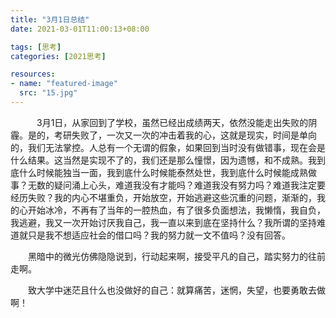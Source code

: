 ```yaml
---
title: "3月1日总结"
date: 2021-03-01T11:00:13+08:00

tags: [思考]
categories: [2021思考]

resources:
- name: "featured-image"
  src: "15.jpg"
---
```


<!--more-->	

&emsp;&emsp;&emsp;3月1日，从家回到了学校，虽然已经出成绩两天，依然没能走出失败的阴霾。是的，考研失败了，一次又一次的冲击着我的心，这就是现实，时间是单向的，我们无法掌控。人总有一个无谓的假象，如果回到当时没有做错事，现在会是什么结果。这当然是实现不了的，我们还是那么憧憬，因为遗憾，和不成熟。我到底什么时候能独当一面，我到底什么时候能泰然处世，我到底什么时候能成熟做事？无数的疑问涌上心头，难道我没有才能吗？难道我没有努力吗？难道我注定要经历失败？我的内心不堪重负，开始放空，开始逃避这些沉重的问题，渐渐的，我的心开始冰冷，不再有了当年的一腔热血，有了很多负面想法，我懒惰，我自负，我逃避，我又一次开始讨厌我自己，我一直以来到底在坚持什么？我所谓的坚持难道就只是我不想适应社会的借口吗？我的努力就一文不值吗？没有回答。

　　黑暗中的微光仿佛隐隐说到，行动起来啊，接受平凡的自己，踏实努力的往前走啊。

　　致大学中迷茫且什么也没做好的自己：就算痛苦，迷惘，失望，也要勇敢去做啊！